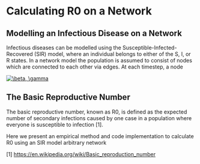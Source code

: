 # Calculating R0 on a Network

## Modelling an Infectious Disease on a Network
Infectious diseases can be modelled using the Susceptible-Infected-Recovered (SIR) model, where an individual belongs to either of the S, I, or R states. In a network model the population is assumed to consist of nodes which are connected to each other via edges. At each timestep, a node 

<a href="https://www.codecogs.com/eqnedit.php?latex=\beta,&space;\gamma" target="_blank"><img src="https://latex.codecogs.com/gif.latex?\beta,&space;\gamma" title="\beta, \gamma" /></a>

## The Basic Reproductive Number
The basic reproductive number, known as R0, is defined as the expected number of secondary infections caused by one case in a population where everyone is susceptible to infection [1].

Here we present an empirical method and code implementation to calculate R0 using an SIR model arbitrary network



[1] https://en.wikipedia.org/wiki/Basic_reproduction_number
